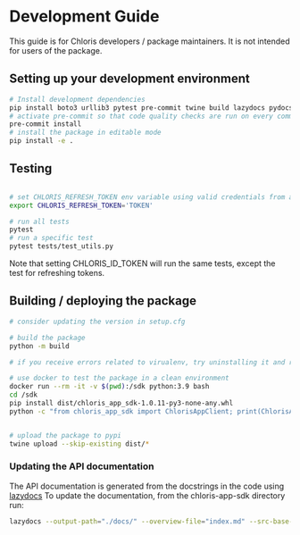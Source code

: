 # Development Guide

This guide is for Chloris developers / package maintainers.  It is not intended for users of the package.

## Setting up your development environment

```bash
# Install development dependencies
pip install boto3 urllib3 pytest pre-commit twine build lazydocs pydocstyle
# activate pre-commit so that code quality checks are run on every commit
pre-commit install
# install the package in editable mode
pip install -e .
```

## Testing

```bash

# set CHLORIS_REFRESH_TOKEN env variable using valid credentials from app-dev.chloris.earth since tests make real calls to the API.
export CHLORIS_REFRESH_TOKEN='TOKEN'

# run all tests
pytest
# run a specific test
pytest tests/test_utils.py

```

Note that setting CHLORIS_ID_TOKEN will run the same tests, except the test for refreshing tokens.

## Building / deploying the package

```bash
# consider updating the version in setup.cfg

# build the package
python -m build

# if you receive errors related to virualenv, try uninstalling it and re-installing it twice via `pip uninstall virtualenv` and then `pip install virtualenv`. This is a known issue pre-commit's virtualenv.

# use docker to test the package in a clean environment
docker run --rm -it -v $(pwd):/sdk python:3.9 bash
cd /sdk
pip install dist/chloris_app_sdk-1.0.11-py3-none-any.whl
python -c "from chloris_app_sdk import ChlorisAppClient; print(ChlorisAppClient)"


# upload the package to pypi
twine upload --skip-existing dist/*
```

### Updating the API documentation

The API documentation is generated from the docstrings in the code using [lazydocs](https://github.com/ml-tooling/lazydocs)  To update the documentation, from the chloris-app-sdk directory run:

```bash
lazydocs --output-path="./docs/" --overview-file="index.md" --src-base-url="https://github.com/chloris-geospatial/chloris-app-sdk/blob/main/" --no-watermark ./src/
```
